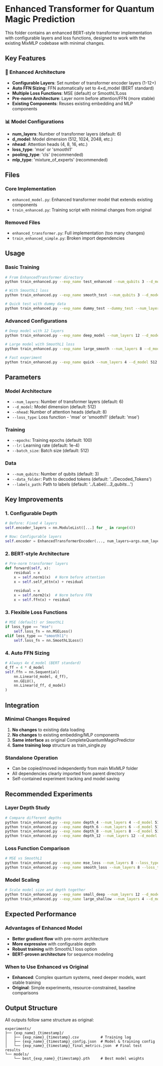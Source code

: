 # Enhanced Transformer for Quantum Magic Prediction

This folder contains an enhanced BERT-style transformer implementation with configurable layers and loss functions, designed to work with the existing MixMLP codebase with minimal changes.

## Key Features

### 🚀 Enhanced Architecture
- **Configurable Layers**: Set number of transformer encoder layers (1-12+)
- **Auto FFN Sizing**: FFN automatically set to 4×d_model (BERT standard)
- **Multiple Loss Functions**: MSE (default) or SmoothL1Loss
- **Pre-norm Architecture**: Layer norm before attention/FFN (more stable)
- **Existing Components**: Reuses existing embedding and MLP components

### 📊 Model Configurations
- **num_layers**: Number of transformer layers (default: 6)
- **d_model**: Model dimension (512, 1024, 2048, etc.)
- **nhead**: Attention heads (4, 8, 16, etc.)
- **loss_type**: 'mse' or 'smoothl1'
- **pooling_type**: 'cls' (recommended)
- **mlp_type**: 'mixture_of_experts' (recommended)

## Files

### Core Implementation
- `enhanced_model.py`: Enhanced transformer model that extends existing components
- `train_enhanced.py`: Training script with minimal changes from original

### Removed Files
- `enhanced_transformer.py`: Full implementation (too many changes)
- `train_enhanced_simple.py`: Broken import dependencies

## Usage

### Basic Training
```bash
# From EnhancedTransformer directory
python train_enhanced.py --exp_name test_enhanced --num_qubits 3 --d_model 512 --num_layers 8

# With SmoothL1 loss
python train_enhanced.py --exp_name smooth_test --num_qubits 3 --d_model 1024 --num_layers 12 --loss_type smoothl1

# Quick test with dummy data
python train_enhanced.py --exp_name dummy_test --dummy_test --num_layers 4 --d_model 256 --epochs 5
```

### Advanced Configurations
```bash
# Deep model with 12 layers
python train_enhanced.py --exp_name deep_model --num_layers 12 --d_model 1024 --nhead 16 --epochs 100

# Large model with SmoothL1 loss
python train_enhanced.py --exp_name large_smooth --num_layers 8 --d_model 2048 --nhead 32 --loss_type smoothl1

# Fast experiment
python train_enhanced.py --exp_name quick --num_layers 4 --d_model 512 --epochs 20 --batch_size 1024
```

## Parameters

### Model Architecture
- `--num_layers`: Number of transformer layers (default: 6)
- `--d_model`: Model dimension (default: 512)
- `--nhead`: Number of attention heads (default: 8)
- `--loss_type`: Loss function - 'mse' or 'smoothl1' (default: 'mse')

### Training
- `--epochs`: Training epochs (default: 100)
- `--lr`: Learning rate (default: 1e-4)
- `--batch_size`: Batch size (default: 512)

### Data
- `--num_qubits`: Number of qubits (default: 3)
- `--data_folder`: Path to decoded tokens (default: '../Decoded_Tokens')
- `--labels_path`: Path to labels (default: '../Label/..._3_qubits_...')

## Key Improvements

### 1. **Configurable Depth**
```python
# Before: Fixed 4 layers
self.encoder_layers = nn.ModuleList([...] for _ in range(4))

# Now: Configurable layers
self.encoder = EnhancedTransformerEncoder(..., num_layers=args.num_layers)
```

### 2. **BERT-style Architecture**  
```python
# Pre-norm transformer layers
def forward(self, x):
    residual = x
    x = self.norm1(x)  # Norm before attention
    x = self.self_attn(x) + residual
    
    residual = x  
    x = self.norm2(x)  # Norm before FFN
    x = self.ffn(x) + residual
```

### 3. **Flexible Loss Functions**
```python
# MSE (default) or SmoothL1
if loss_type == "mse":
    self.loss_fn = nn.MSELoss()
elif loss_type == "smoothl1":
    self.loss_fn = nn.SmoothL1Loss()
```

### 4. **Auto FFN Sizing**
```python
# Always 4x d_model (BERT standard)
d_ff = 4 * d_model
self.ffn = nn.Sequential(
    nn.Linear(d_model, d_ff),
    nn.GELU(),
    nn.Linear(d_ff, d_model)
)
```

## Integration

### Minimal Changes Required
1. **No changes** to existing data loading
2. **No changes** to existing embedding/MLP components  
3. **Same interface** as original CompleteQuantumMagicPredictor
4. **Same training loop** structure as train_single.py

### Standalone Operation
- Can be copied/moved independently from main MixMLP folder
- All dependencies clearly imported from parent directory
- Self-contained experiment tracking and model saving

## Recommended Experiments

### Layer Depth Study
```bash
# Compare different depths
python train_enhanced.py --exp_name depth_4 --num_layers 4 --d_model 512
python train_enhanced.py --exp_name depth_6 --num_layers 6 --d_model 512  
python train_enhanced.py --exp_name depth_8 --num_layers 8 --d_model 512
python train_enhanced.py --exp_name depth_12 --num_layers 12 --d_model 512
```

### Loss Function Comparison
```bash
# MSE vs SmoothL1
python train_enhanced.py --exp_name mse_loss --num_layers 8 --loss_type mse
python train_enhanced.py --exp_name smooth_loss --num_layers 8 --loss_type smoothl1
```

### Model Scaling
```bash
# Scale model size and depth together
python train_enhanced.py --exp_name small_deep --num_layers 12 --d_model 512 --nhead 8
python train_enhanced.py --exp_name large_shallow --num_layers 4 --d_model 2048 --nhead 32
```

## Expected Performance

### Advantages of Enhanced Model
- **Better gradient flow** with pre-norm architecture
- **More expressive** with configurable depth
- **Robust training** with SmoothL1 loss option
- **BERT-proven architecture** for sequence modeling

### When to Use Enhanced vs Original
- **Enhanced**: Complex quantum systems, need deeper models, want stable training
- **Original**: Simple experiments, resource-constrained, baseline comparisons

## Output Structure

All outputs follow same structure as original:
```
experiments/
├── {exp_name}_{timestamp}/
│   ├── {exp_name}_{timestamp}.csv          # Training log
│   ├── {exp_name}_{timestamp}_config.json  # Model & training config
│   └── {exp_name}_{timestamp}_final_metrics.json  # Final test results
└── models/
    └── best_{exp_name}_{timestamp}.pth     # Best model weights
```